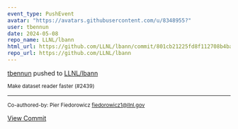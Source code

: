 ```yaml
---
event_type: PushEvent
avatar: "https://avatars.githubusercontent.com/u/8348955?"
user: tbennun
date: 2024-05-08
repo_name: LLNL/lbann
html_url: https://github.com/LLNL/lbann/commit/801cb21225fd8f112708b4bafb0995ca74073567
repo_url: https://github.com/LLNL/lbann
---
```


<a href='https://github.com/tbennun' target='_blank'>tbennun</a> pushed to <a href='https://github.com/LLNL/lbann' target='_blank'>LLNL/lbann</a>

<small>Make dataset reader faster (#2439)


---------

Co-authored-by: Pier Fiedorowicz <fiedorowicz1@llnl.gov></small>

<a href='https://github.com/LLNL/lbann/commit/801cb21225fd8f112708b4bafb0995ca74073567' target='_blank'>View Commit</a>